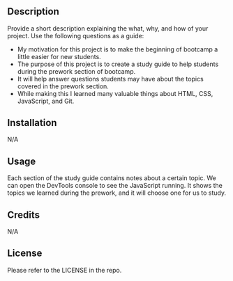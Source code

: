 # <Prework Study Guide Webpage>

## Description

Provide a short description explaining the what, why, and how of your project. Use the following questions as a guide:

- My motivation for this project is to make the beginning of bootcamp a little easier for new students.
- The purpose of this project is to create a study guide to help students during the prework section of bootcamp.
- It will help answer questions students may have about the topics covered in the prework section.
- While making this I learned many valuable things about HTML, CSS, JavaScript, and Git.

## Installation

N/A

## Usage

Each section of the study guide contains notes about a certain topic. We can open the DevTools console to see the JavaScript running. It shows the topics we learned during the prework, and it will choose one for us to study.

## Credits

N/A

## License

Please refer to the LICENSE in the repo.

